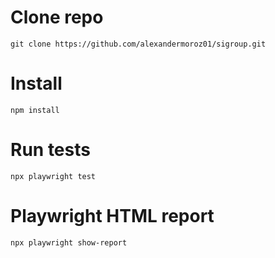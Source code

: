 # Clone repo
    git clone https://github.com/alexandermoroz01/sigroup.git

# Install
    npm install

# Run tests
    npx playwright test

# Playwright HTML report
    npx playwright show-report